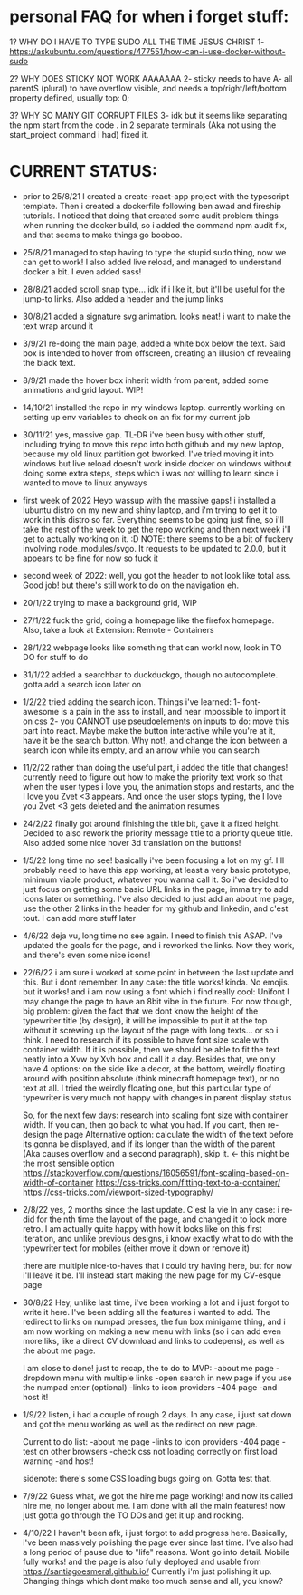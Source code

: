 # personal FAQ for when i forget stuff:

1? WHY DO I HAVE TO TYPE SUDO ALL THE TIME JESUS CHRIST
1- https://askubuntu.com/questions/477551/how-can-i-use-docker-without-sudo

2? WHY DOES STICKY NOT WORK AAAAAAA
2- sticky needs to have A- all parentS (plural) to have overflow visible, and needs a top/right/left/bottom property defined, usually top: 0;

3? WHY SO MANY GIT CORRUPT FILES
3- idk but it seems like separating the npm start from the code . in 2 separate terminals (Aka not using the start_project command i had) fixed it.

# CURRENT STATUS:

- prior to 25/8/21
  I created a create-react-app project with the typescript template.
  Then i created a dockerfile following ben awad and fireship tutorials.
  I noticed that doing that created some audit problem things when running the docker build, so i added the command npm audit fix, and that seems to make things go booboo.

- 25/8/21
  managed to stop having to type the stupid sudo thing, now we can get to work! I also added live reload, and managed to understand docker a bit. I even added sass!

- 28/8/21
  added scroll snap type... idk if i like it, but it'll be useful for the jump-to links. Also added a header and the jump links

- 30/8/21
  added a signature svg animation. looks neat! i want to make the text wrap around it

- 3/9/21
  re-doing the main page, added a white box below the text. Said box is intended to hover from offscreen, creating an illusion of revealing the black text.

- 8/9/21
  made the hover box inherit width from parent, added some animations and grid layout. WIP!

- 14/10/21
  installed the repo in my windows laptop. currently working on setting up env variables to check on an fix for my current job

- 30/11/21
  yes, massive gap. TL-DR i've been busy with other stuff, including trying to move this repo into both github and my new laptop, because my old linux partition got bworked. I've tried moving it into windows but live reload doesn't work inside docker on windows without doing some extra steps, steps which i was not willing to learn since i wanted to move to linux anyways

- first week of 2022
  Heyo wassup with the massive gaps!
  i installed a lubuntu distro on my new and shiny laptop, and i'm trying to get it to work in this distro so far. Everything seems to be going just fine, so i'll take the rest of the week to get the repo working and then next week i'll get to actually working on it. :D
  NOTE: there seems to be a bit of fuckery involving node_modules/svgo. It requests to be updated to 2.0.0, but it appears to be fine for now so fuck it

- second week of 2022:
  well, you got the header to not look like total ass. Good job! but there's still work to do on the navigation eh.

- 20/1/22
  trying to make a background grid, WIP

- 27/1/22
  fuck the grid, doing a homepage like the firefox homepage.
  Also, take a look at Extension: Remote - Containers

- 28/1/22
  webpage looks like something that can work! now, look in TO DO for stuff to do

- 31/1/22
  added a searchbar to duckduckgo, though no autocomplete.
  gotta add a search icon later on

- 1/2/22
  tried adding the search icon. Things i've learned:
  1- font-awesome is a pain in the ass to install, and near impossible to import it on css
  2- you CANNOT use pseudoelements on inputs
  to do: move this part into react. Maybe make the button interactive while you're at it, have it be the search button. Why not!, and change the icon between a search icon while its empty, and an arrow while you can search

- 11/2/22
  rather than doing the useful part, i added the title that changes! currently need to figure out how to make the priority text work
  so that when the user types i love you, the animation stops and restarts, and the I love you Zvet <3 appears.
  And once the user stops typing, the I love you Zvet <3 gets deleted and the animation resumes

- 24/2/22
  finally got around finishing the title bit, gave it a fixed height.
  Decided to also rework the priority message title to a priority queue title. Also added some nice hover 3d translation on the buttons!

- 1/5/22
  long time no see! basically i've been focusing a lot on my gf. I'll probably need to have this app working, at least a very basic prototype, minimum viable product, whatever you wanna call it. So i've decided to just focus on getting some basic URL links in the page, imma try to add icons later or something. I've also decided to just add an about me page, use the other 2 links in the header for my github and linkedin, and c'est tout. I can add more stuff later

- 4/6/22
  deja vu, long time no see again. I need to finish this ASAP.
  I've updated the goals for the page, and i reworked the links. Now they work, and there's even some nice icons!

- 22/6/22
  i am sure i worked at some point in between the last update and this. But i dont remember.
  In any case: the title works! kinda. No emojis. but it works! and i am now using a font which i find really cool: Unifont
  I may change the page to have an 8bit vibe in the future.
  For now though, big problem: given the fact that we dont know the height of the typewriter title (by design), it will be impossible to put it at the top without it screwing up the layout of the page with long texts... or so i think.
  I need to research if its possible to have font size scale with container width. If it is possible, then we should be able to fit the text neatly into a Xvw by Xvh box and call it a day.
  Besides that, we only have 4 options: on the side like a decor, at the bottom, weirdly floating around with position absolute (think minecraft homepage text), or no text at all.
  I tried the weirdly floating one, but this particular type of typewriter is very much not happy with changes in parent display status

  So, for the next few days: research into scaling font size with container width. If you can, then go back to what you had. If you cant, then re-design the page
  Alternative option: calculate the width of the text before its gonna be displayed, and if its longer than the width of the parent (Aka causes overflow and a second paragraph), skip it. ← this might be the most sensible option
  https://stackoverflow.com/questions/16056591/font-scaling-based-on-width-of-container
  https://css-tricks.com/fitting-text-to-a-container/
  https://css-tricks.com/viewport-sized-typography/

- 2/8/22
  yes, 2 months since the last update. C'est la vie
  In any case: i re-did for the nth time the layout of the page, and changed it to look more retro.
  I am actually quite happy with how it looks like on this first iteration, and unlike previous designs, i know exactly what to do with the typewriter text for mobiles (either move it down or remove it)

  there are multiple nice-to-haves that i could try having here, but for now i'll leave it be. I'll instead start making the new page for my CV-esque page

- 30/8/22
  Hey, unlike last time, i've been working a lot and i just forgot to write it here.
  I've been adding all the features i wanted to add. The redirect to links on numpad presses, the fun box minigame thing, and i am now working on making a new menu with links (so i can add even more liks, like a direct CV download and links to codepens), as well as the about me page.

  I am close to done!
  just to recap, the to do to MVP:
  -about me page
  -dropdown menu with multiple links
  -open search in new page if you use the numpad enter (optional)
  -links to icon providers
  -404 page
  -and host it!

- 1/9/22
  listen, i had a couple of rough 2 days. In any case, i just sat down and got the menu working as well as the redirect on new page.

  Current to do list:
  -about me page
  -links to icon providers
  -404 page
  -test on other browsers
  -check css not loading correctly on first load warning
  -and host!

  sidenote: there's some CSS loading bugs going on. Gotta test that.

- 7/9/22
  Guess what, we got the hire me page working! and now its called hire me, no longer about me. I am done with all the main features!
  now just gotta go through the TO DOs and get it up and rocking.

- 4/10/22
  I haven't been afk, i just forgot to add progress here.
  Basically, i've been massively polishing the page ever since last time. I've also had a long period of pause due to "life" reasons. Wont go into detail.
  Mobile fully works! and the page is also fully deployed and usable from https://santiagoesmeral.github.io/
  Currently i'm just polishing it up. Changing things which dont make too much sense and all, you know?
